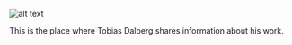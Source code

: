 

![alt text](https://tdalberg.github.io/files/small_FotografJN6.jpg)

This is the place where Tobias Dalberg shares information about his work.
